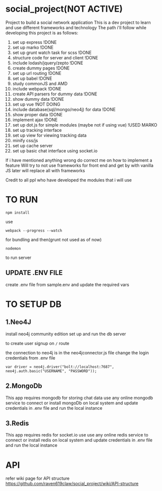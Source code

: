 # social_project(NOT ACTIVE)
Project to build a social network application
This is a dev project to learn and use different frameworks and technology
The path i'll follow while developing this project is as follows:


  1. set up express !DONE
  2. set up marko !DONE
  3. set up grunt watch task for scss !DONE
  4. structure code for server and client !DONE
  5. include lodash/jquery/zepto !DONE
  6. create dummy pages !DONE
  7. set up url routing !DONE
  8. set up babel !DONE
  9. study commonJS and AMD
  10. include webpack !DONE
  11. create API parsers for dummy data !DONE
  12. show dummy data !DONE
  13. set up  vue !NOT DOING
  14. include database(sql/mongo/neo4j) for data !DONE
  15. show proper data !DONE
  16. implement ajax  !DONE
  17. set up dot.js for simple modules (maybe not if using vue) !USED MARKO
  18. set up tracking interface
  19. set up view for viewing tracking data
  20. minify css/js
  21. set up cache server
  22. set up basic chat interface using socket.io


If i have mentioned anything wrong do correct me on how to implement a feature
Will try to not use frameworks for front end and get by with vanilla JS
later will replace all with frameworks

Credit to all ppl who have developed the modules that i will use

# TO RUN
```
npm install
```

use
```
webpack --progress --watch
```
for bundling and then(grunt not used as of now)
```
nodemon
```
to run server

## UPDATE .ENV FILE
create .env file from sample.env and update the required vars

# TO SETUP DB
## 1.Neo4J
install neo4j community edition
set up and run the db server

to create user signup on ```/``` route

the connection to neo4j is in the neo4jconnector.js file
change the login credentials from .env file
```
var driver = neo4j.driver("bolt://localhost:7687", neo4j.auth.basic("USERNAME", "PASSWORD"));
```
## 2.MongoDb
This app requires mongodb for storing chat data
use any online mongodb service to connect or install mongoDb on local system and update credentials in .env file
and run the local instance

## 3.Redis
This app requires redis for socket.io use 
use any online redis service to connect or install redis on local system and update credentials in .env file
and run the local instance

# API 
refer wiki page for API structure https://github.com/raven619claw/social_project/wiki/API-structure


